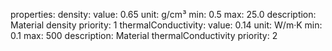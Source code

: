 properties:
  density:
    value: 0.65
    unit: g/cm³
    min: 0.5
    max: 25.0
    description: Material density
    priority: 1
  thermalConductivity:
    value: 0.14
    unit: W/m·K
    min: 0.1
    max: 500
    description: Material thermalConductivity
    priority: 2
